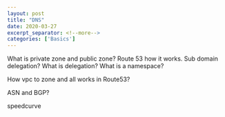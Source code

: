 ```yaml
---
layout: post
title: "DNS"
date: 2020-03-27
excerpt_separator: <!--more-->
categories: ['Basics']
---
```


What is private zone and public zone? Route 53 how it works.
Sub domain delegation?
What is delegation?
What is a namespace?

How vpc to zone and all works in Route53?

ASN and BGP?

speedcurve